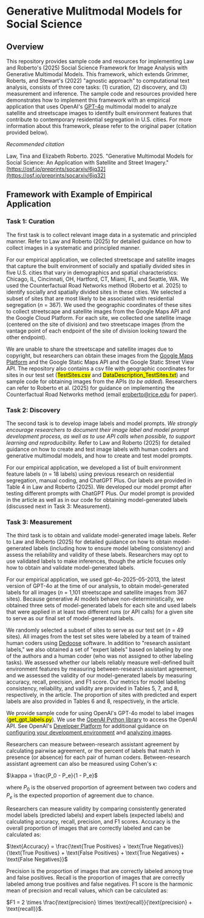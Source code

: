 # Generative Mulitmodal Models for Social Science

## Overview

This repository provides sample code and resources for implementing Law and Roberto's (2025) Social Science Framework for Image Analysis with Generative Multimodal Models. This framework, which extends Grimmer, Roberts, and Stewart's (2022) "agnostic approach" to computational text analysis, consists of three core tasks: (1) curation, (2) discovery, and (3) measurement and inference. The sample code and resources provided here demonstrates how to implement this framework with an empirical application that uses OpenAI's [GPT-4o](https://openai.com/index/gpt-4o-system-card/) multimodal model to analyze satellite and streetscape images to identify built environment features that contribute to contemporary residential segregation in U.S. cities. For more information about this framework, please refer to the original paper (citation provided below). 

*Recommended citation*

Law, Tina and Elizabeth Roberto. 2025. "Generative Multimodal Models for Social Science: An Application with Satellite and Street Imagery." [https://osf.io/preprints/socarxiv/6jq32](https://osf.io/preprints/socarxiv/6jq32)

## Framework with Example of Empirical Application

### Task 1: Curation

The first task is to collect relevant image data in a systematic and principled manner. Refer to Law and Roberto (2025) for detailed guidance on how to collect images in a systematic and principled manner.

For our empirical application, we collected streetscape and satellite images that capture the built environment of socially and spatially divided sites in five U.S. cities that vary in demographics and spatial characteristics: Chicago, IL, Cincinnati, OH, Hartford, CT, Miami, FL, and Seattle, WA. We used the Counterfactual Road Networks method (Roberto et al. 2025) to identify socially and spatially divided sites in these cities. We selected a subset of sites that are most likely to be associated with residential segregation (*n* = 367). We used the geographic coordinates of these sites to collect streetscape and satellite images from the Google Maps API and the Google Cloud Platform. For each site, we collected one satellite image (centered on the site of division) and two streetscape images (from the vantage point of each endpoint of the site of division looking toward the other endpoint).

We are unable to share the streetscape and satellite images due to copyright, but researchers can obtain these images from the [Google Maps Platform](https://mapsplatform.google.com/) and the Google Static Maps API and the Google Static Street View API. The repository also contains a csv file with geographic coordinates for sites in our test set (<mark>TestSites.csv</mark> and <mark>DataDescription_TestSites.txt</mark>)  and sample code for obtaining images from the APIs (*to be added*). Researchers can refer to Roberto et al. (2025) for guidance on implementing the Counterfactual Road Networks method (email <eroberto@rice.edu> for paper).

### Task 2: Discovery

The second task is to develop image labels and model prompts. *We strongly encourage researchers to document their image label and model prompt development process, as well as to use API calls when possible, to support learning and reproducibility.* Refer to Law and Roberto (2025) for detailed guidance on how to create and test image labels with human coders and generative multimodal models, and how to create and test model prompts.

For our empirical application, we developed a list of built environment feature labels (*n* = 18 labels) using previous research on residential segregation, manual coding, and ChatGPT Plus. Our labels are provided in Table 4 in Law and Roberto (2025). We developed our model prompt after testing different prompts with ChatGPT Plus. Our model prompt is provided in the article as well as in our code for obtaining model-generated labels (discussed next in Task 3: Measurement).

### Task 3: Measurement

The third task is to obtain and validate model-generated image labels. Refer to Law and Roberto (2025) for detailed guidance on how to obtain model-generated labels (including how to ensure model labeling consistency) and assess the reliability and validity of these labels. Researchers may opt to use validated labels to make inferences, though the article focuses only how to obtain and validate model-generated labels.

For our empirical application, we used gpt-4o-2025-05-2013, the latest version of GPT-4o at the time of our analysis, to obtain model-generated labels for all images (*n* = 1,101 streetscape and satellite images from 367 sites). Because generative AI models behave non-deterministically, we obtained three sets of model-generated labels for each site and used labels that were applied in at least two different runs (or API calls) for a given site to serve as our final set of model-generated labels. 

We randomly selected a subset of sites to serve as our test set (*n* = 49 sites). All images from the test set sites were labeled by a team of trained human coders using [Dedoose](https://www.dedoose.com/) software. In addition to "research assistant labels," we also obtained a set of "expert labels" based on labeling by one of the authors and a human coder (who was not assigned to other labeling tasks). We assessed whether our labels reliably measure well-defined built environment features by measuring between-research assistant agreement, and we assessed the validity of our model-generated labels by measuring accuracy, recall, precision, and F1 score. Our metrics for model labeling consistency, reliability, and validity are provided in Tables 5, 7, and 8, respectively, in the article. The proportion of sites with predicted and expert labels are also provided in Tables 6 and 8, respectively, in the article.

We provide sample code for using OpenAI's GPT-4o model to label images (<mark>get_gpt_labels.py</mark>). We use the [OpenAI Python library](https://github.com/openai/openai-python) to access the OpenAI API. See OpenAI's [Developer Platform](https://platform.openai.com/docs/overview) for additional guidance on [configuring your development environment](https://platform.openai.com/docs/libraries) and [analyzing images](https://platform.openai.com/docs/guides/images?api-mode=responses).

Researchers can measure between-research assistant agreement by calculating pairwise agreement, or the percent of labels that match in presence (or absence) for each pair of human coders. Between-research assistant agreement can also be measured using Cohen's $\kappa$:

$\kappa = \frac{P_0 - P_e}{1 - P_e}$

where $P_0$ is the observed proportion of agreement between two coders and $P_e$ is the expected proportion of agreement due to chance. 

Researchers can measure validity by comparing consistently generated model labels (predicted labels) and expert labels (expected labels) and calculating accuracy, recall, precision, and F1 scores. Accuracy is the overall proportion of images that are correctly labeled and can be calculated as:

$\text{Accuracy} = \frac{\text{True Positives} + \text{True Negatives}}{\text{True Positives} + \text{False Positives} + \text{True Negatives} + \text{False Negatives}}$

Precision is the proportion of images that are correctly labeled among true and false positives. Recall is the proportion of images that are correctly labeled among true positives and false negatives. F1 score is the harmonic mean of precision and recall values, which can be calculated as:

$F1 = 2 \times \frac{\text{precision} \times \text{recall}}{\text{precision} + \text{recall}}$.
